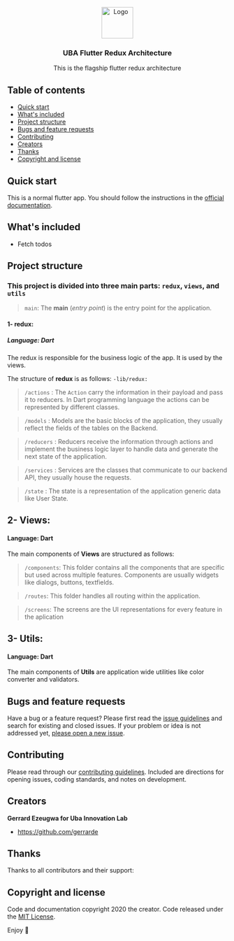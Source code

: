 <p align="center">
  <a href="https://flutter.io/">
    <img src="https://flutter.dev/assets/flutter-lockup-c13da9c9303e26b8d5fc208d2a1fa20c1ef47eb021ecadf27046dea04c0cebf6.png" alt="Logo" width=72 height=72>
  </a>

  <h3 align="center">UBA Flutter Redux Architecture</h3>

  <p align="center">
    This is the flagship flutter redux architecture
  </p>
</p>

## Table of contents

- [Quick start](#quick-start)
- [What's included](#whats-included)
- [Project structure](#project-structure)
- [Bugs and feature requests](#bugs-and-feature-requests)
- [Contributing](#contributing)
- [Creators](#creators)
- [Thanks](#thanks)
- [Copyright and license](#copyright-and-license)

## Quick start

This is a normal flutter app. You should follow the instructions in the [official documentation](https://flutter.io/docs/get-started/install).

## What's included

* Fetch todos

## Project structure
### **This project is divided into three main parts: `redux`, `views`, and `utils`**

> `main`: The **main** (*entry point*) is the entry point for the application.

#### 1- redux: 

##### Language: Dart

The redux is responsible for the business logic of the app. It is used by the views.

The structure of **redux** is as follows: `-lib/redux:`

>`/actions` : The `Action` carry the information in their payload and pass it to reducers. In Dart programming language the actions can be represented by different classes.

>`/models` : Models are the basic blocks of the application, they usually reflect the fields of the tables on the Backend.

>`/reducers` : Reducers receive the information through actions and implement the business logic layer to handle data and generate the next state of the application.

>`/services` : Services are the classes that communicate to our backend API, they usually house the requests.

> `/state` : The state is a representation of the application generic data like User State.


## 2- Views:

#### Language: Dart

The main components of **Views** are structured as follows:
> `/components`: This folder contains all the components that are specific but used across multiple features. Components are usually widgets like dialogs, buttons, textfields.

> `/routes`: This folder handles all routing within the application.

> `/screens`: The screens are the UI representations for every feature in the aplication


## 3- Utils:

#### Language: Dart

The main components of **Utils** are application wide utilities like color converter and validators.


## Bugs and feature requests

Have a bug or a feature request? Please first read the [issue guidelines](https://gitlab.com/ubainnovate/flutter_redux_architecture/-/blob/master/CONTRIBUTING.md) and search for existing and closed issues. If your problem or idea is not addressed yet, [please open a new issue](https://gitlab.com/ubainnovate/flutter_redux_architecture/-/issues/new).

## Contributing

Please read through our [contributing guidelines](https://gitlab.com/ubainnovate/flutter_redux_architecture/-/tree/master/CONTRIBUTING.md). Included are directions for opening issues, coding standards, and notes on development.


## Creators

**Gerrard Ezeugwa for Uba Innovation Lab**

- <https://github.com/gerrarde>

## Thanks

Thanks to all contributors and their support:

## Copyright and license

Code and documentation copyright 2020 the creator. Code released under the [MIT License](https://gitlab.com/ubainnovate/flutter_redux_architecture/-/tree/master/CONTRIBUTING/LICENSE).

Enjoy :metal:
